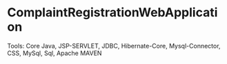 # ComplaintRegistrationWebApplication
Tools: Core Java, JSP-SERVLET, JDBC, Hibernate-Core, Mysql-Connector, CSS, MySql, Sql, Apache MAVEN
